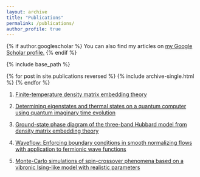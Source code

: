 ```yaml
---
layout: archive
title: "Publications"
permalink: /publications/
author_profile: true
---
```


{% if author.googlescholar %}
  You can also find my articles on <u><a href="https://scholar.google.com/citations?user=KETTV4YAAAAJ&hl=en">my Google Scholar profile</a>.</u>
{% endif %}

{% include base_path %}

{% for post in site.publications reversed %}
  {% include archive-single.html %}
{% endfor %}


1. [Finite-temperature density matrix embedding theory](https://journals.aps.org/prb/abstract/10.1103/PhysRevB.101.075131)

2. [Determining eigenstates and thermal states on a quantum computer using quantum imaginary time evolution](https://www.nature.com/articles/s41567-019-0704-4)

3. [Ground-state phase diagram of the three-band Hubbard model from density matrix embedding theory](https://journals.aps.org/prresearch/abstract/10.1103/PhysRevResearch.2.043259)

4. [Waveflow: Enforcing boundary conditions in smooth normalizing flows with application to fermionic wave functions](https://arxiv.org/abs/2211.14839)

5. [Monte-Carlo simulations of spin-crossover phenomena based on a vibronic Ising-like model with realistic parameters](https://pubs.rsc.org/en/content/articlelanding/2015/cp/c4cp05562d/unauth)